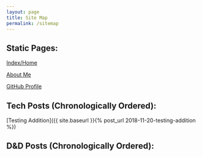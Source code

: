 ```yaml
---
layout: page
title: Site Map
permalink: /sitemap
---
```


## Static Pages:

[Index/Home](https://nnichols.github.io/index)

[About Me](https://nnichols.github.io/about/)

[GitHub Profile](https://github.com/nnichols)



## Tech Posts (Chronologically Ordered):

[Testing Addition]({{ site.baseurl }}{% post_url 2018-11-20-testing-addition %})



## D&D Posts (Chronologically Ordered):
